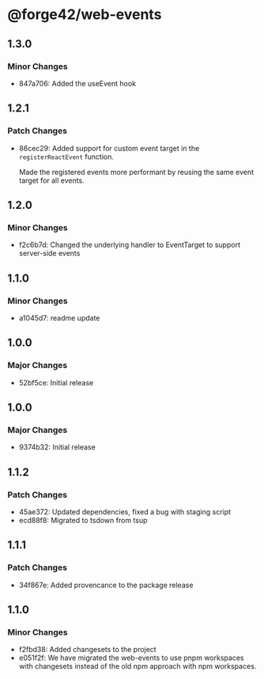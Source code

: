 # @forge42/web-events

## 1.3.0

### Minor Changes

- 847a706: Added the useEvent hook

## 1.2.1

### Patch Changes

- 86cec29: Added support for custom event target in the `registerReactEvent` function.

  Made the registered events more performant by reusing the same event target for all events.

## 1.2.0

### Minor Changes

- f2c6b7d: Changed the underlying handler to EventTarget to support server-side events

## 1.1.0

### Minor Changes

- a1045d7: readme update

## 1.0.0

### Major Changes

- 52bf5ce: Initial release

## 1.0.0

### Major Changes

- 9374b32: Initial release

## 1.1.2

### Patch Changes

- 45ae372: Updated dependencies, fixed a bug with staging script
- ecd88f8: Migrated to tsdown from tsup

## 1.1.1

### Patch Changes

- 34f867e: Added provencance to the package release

## 1.1.0

### Minor Changes

- f2fbd38: Added changesets to the project
- e051f2f: We have migrated the web-events to use pnpm workspaces with changesets instead of the old npm approach with npm workspaces.
